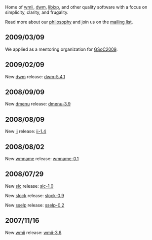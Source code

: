Home of [wmii](http://wmii.suckless.org), [dwm](http://dwm.suckless.org), [libixp](http://libs.suckless.org/libixp), and other quality
software with a focus on simplicity, clarity, and frugality.

Read more about our [philosophy](/common/) and join us on the [mailing list](common/community).

2009/03/09
----------
We applied as a mentoring organization for [GSoC2009](http://suckless.org/common/project_ideas).

2009/02/09
----------
New [dwm](http://dwm.suckless.org) release: [dwm-5.4.1](http://code.suckless.org/dl/dwm/dwm-5.4.1.tar.gz)

2008/09/09
----------
New [dmenu](http://tools.suckless.org/dmenu) release: [dmenu-3.9](http://code.suckless.org/dl/tools/dmenu-3.9.tar.gz)

2008/08/09
----------
New [ii](http://tools.suckless.org/ii) release: [ii-1.4](http://code.suckless.org/dl/tools/ii-1.4.tar.gz)

2008/08/02
----------
New [wmname](http://tools.suckless.org/wmname) release: [wmname-0.1](http://code.suckless.org/dl/tools/wmname-0.1.tar.gz)

2008/07/29
----------
New [sic](http://tools.suckless.org/sic) release: [sic-1.0](http://code.suckless.org/dl/tools/sic-1.0.tar.gz)

New [slock](http://tools.suckless.org/slock) release: [slock-0.9](http://code.suckless.org/dl/tools/slock-0.9.tar.gz)

New [sselp](http://tools.suckless.org/sselp) release: [sselp-0.2](http://code.suckless.org/dl/tools/sselp-0.2.tar.gz)

2007/11/16
----------
New [wmii](http://wmii.suckless.org) release: [wmii-3.6](http://code.suckless.org/dl/wmii/wmii-3.6.tar.gz).

